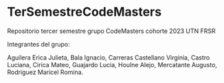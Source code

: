 # TerSemestreCodeMasters
Repositorio tercer semestre grupo CodeMasters cohorte 2023 UTN FRSR

Integrantes del grupo:

Aguilera Erica Julieta,
Bala Ignacio,
Carreras Castellano Virginia,
Castro Luciana,
Cirica Mateo,
Guajardo Lucia,
Houlne Alejo,
Mercatante Augusto,
Rodriguez Maricel Romina.
